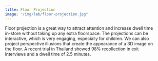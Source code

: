 ```yaml
---
title: Floor Projection
image: "/img/lab/floor-projection.jpg"
---
```


Floor projection is a great way to attract attention and increase dwell time in-store without taking up any extra floorspace. The projections can be interactive, which is very engaging, especially for children. We can also project perspective illusions that create the appearance of a 3D image on the floor. A recent trial in Thailand showed 98% recollection in exit interviews and a dwell time of 2.5 minutes.
